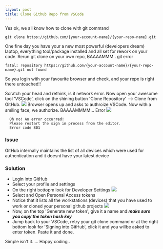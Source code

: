 ```yaml
---
layout: post
title: Clone Github Repo from VSCode
---
```

<!-- Post Content -->
           
Yes ok, we all know how to clone with git command
```
git clone https://github.com/{your-account-name}/{your-repo-name}.git
```

One fine day you have your a new most powerful (developers dream) laptop, everything tool/package installed and all set for rework on your code. Rerun git clone on your own repo, BAAAAMMM.. git error 
```
fatal: repository https://github.com/{your-account-name}/{your-repo-name}.git not found
```

So you login with your favourite browser and check, and your repo is right there untouched!! 

Scratch your head and rethink, is it network error. Now open your awesome tool 'VSCode', click on the shining button 'Clone Repository' --> Clone from GitHub. 
![](./_posts/images/vscode-github-connection)
<a href="./_posts/images/vscode-github-connection"></a>
Browser opens up and asks to authroize VSCode. Now with a smiling face, we authorize. BAAAAMMMM... Error 
![](./_posts/images/vscode-github-connection-browser-error)
<a href="./_posts/images/vscode-github-connection-browser-error"></a>

  ```
    Oh no! An error occurred!
    Please restart the sign in process from the editor.
    Error code 801
  ```
  </a>

### Issue
GitHub internally maintains the list of all devices which were used for authentication and it doesnt have your latest device

### Solution
   - Login into GitHub
   - Select your profile and settings
    <a href="./_posts/images/github-settings"></a>
   - On the right bottopm look for Developer Settings
    ![](./_posts/images/github-developer-settings)
   - Select and Open Personal Access tokens
   - Notice that it lists all the workstations (devices) that you have used to work or cloned your personal github projects
    ![](./_posts/images/github-pat)
    <a href="./_posts/images/github-pat"></a>
   - Now, on the top 'Generate new token', give it a name and ***make sure you copy the token hash key***
   - Jump back to your VSCode, retry your git clone command or at the right bottom look for 'Signing into GitHub', click it and you willbe asked to enter token. Paste it and done. 

Simple isn't it. ... Happy coding..

</div>